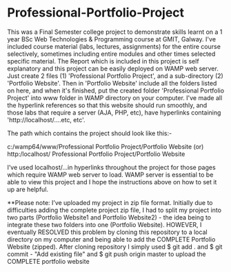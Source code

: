# Professional-Portfolio-Project

This was a Final Semester college project to demonstrate skills learnt on a 1 year BSc Web Technologies & Programming course at GMIT, Galway.  I've included course material (labs, lectures, assignments) for the entire course selectively, sometimes including entire modules and other times selected specific material.  The Report which is included in this project is self explanatory and this project can be easily deployed on WAMP web server. Just create 2 files (1) 'Professional Portfolio Project', and a 
sub-directory (2) 'Portfolio Website'. Then in 'Portfolio Website' include all the folders listed on here, and when it's finished, put the created folder 'Professional Portfolio Project' into www folder in WAMP directory on your computer. I've made all the hyperlink references so that this website should run smoothly, and those labs that require a server (AJA, PHP, etc), have hyperlinks containing 'http://localhost/....etc, etc'. 

The path which contains the project should look like this:-

c:/wamp64/www/Professional Portfolio Project/Portfolio Website 
(or)
http:/localhost/ Professional Portfolio Project/Portfolio Website

I’ve used localhost/...in hyperlinks throughout the project for those pages which require WAMP web server to load. WAMP server is essential to be able to view this project and I hope the instructions above on how to set it up are helpful.


**Please note: I’ve uploaded my project in zip file format.  Initially due to difficulties adding the complete project zip file, I had to split my project into two parts (Portfolio Website1 and Portfolio Website2) - the idea being to integrate these two folders into one (Portfolio Website).  HOWEVER, I eventually RESOLVED this problem by cloning this repository to a local directory on my computer and being able to add the COMPLETE Portfolio Website (zipped). 
After cloning repository I simply used $ git add . and $ git commit - "Add existing file" and $ git push origin master to upload the COMPLETE portfolio website








